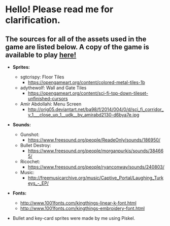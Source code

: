 # Hello! Please read me for clarification. 
## The sources for all of the assets used in the game are listed below. A copy of the game is available to play [here!](https://nullfragment.github.io/Ricoshot/ "RicoShot!") 
 
* __Sprites:__ 
    * sgtcrispy: Floor Tiles 
        * <https://opengameart.org/content/colored-metal-tiles-1b> 
    * adythewolf: Wall and Gate Tiles 
        * <https://opengameart.org/content/sci-fi-top-down-tileset-unfinished-cursors> 
    * Amir Abdollahi: Menu Screen 
        * <http://orig05.deviantart.net/ba98/f/2014/004/0/d/sci_fi_corridor_v_1___close_up_1__udk__by_amirabd2130-d6bya7e.jpg> 
* __Sounds:__ 
    * Gunshot: 
        * <https://www.freesound.org/people/ReadeOnly/sounds/186950/> 
    * Bullet Destroy: 
        * <https://www.freesound.org/people/morganpurkis/sounds/384665/> 
    * Ricochet: 
        * <https://www.freesound.org/people/ryanconway/sounds/240803/> 
    * Music: 
        * <http://freemusicarchive.org/music/Captive_Portal/Laughing_Turkeys_-_EP/> 
* __Fonts:__ 
    * <http://www.1001fonts.com/kingthings-linear-k-font.html> 
    * <http://www.1001fonts.com/kingthings-embroidery-font.html> 
 
* Bullet and key-card sprites were made by me using Piskel.
